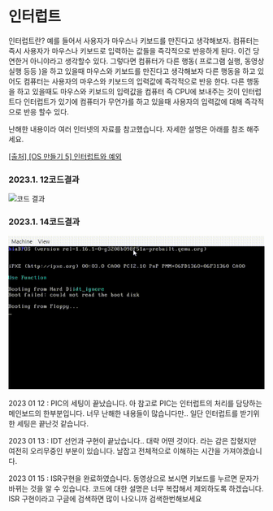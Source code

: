 
# 인터럽트

인터럽트란? 예를 들어서 사용자가 마우스나 키보드를 만진다고 생각해보자. 컴퓨터는 즉시 사용자가 마우스나 키보드로 입력하는 값들을 즉각적으로 반응하게 된다. 이건 당연한거 아니야라고 생각할수 있다. 그렇다면  컴퓨터가 다른 행동( 프로그램 실행, 동영상 실행 등등 )을 하고 있을때 마우스와 키보드를 만진다고 생각해보자 다른 행동을 하고 있어도 컴퓨터는 사용자의 마우스와 키보드의 입력값에 즉각적으로 반응 한다. 다른 행동을 하고 있을때도 마우스와 키보드의 입력값을 컴퓨터 즉 CPU에 보내주는 것이 인터럽트다 인터럽트가 있기에 컴퓨터가 무언가를 하고 있을때 사용자의 입력값에 대해 즉각적으로 반응 할수 있다.

난해한 내용이라 여러 인터넷의 자료를 참고했습니다.
자세한 설명은 아래를 참조 해주세요.

[[출처] [OS 만들기 5] 인터럽트와 예외](https://kcats.tistory.com/169)

### 2023.1. 12코드결과

![코드 결과](./결과.PNG)

### 2023.1. 14코드결과

![코드 결과](./결과.gif)

2023 01 12 : PIC의 세팅이 끝났습니다. 아 참고로 PIC는 인터럽트의 처리를 담당하는 메인보드의 한부분입니다. 너무 난해한 내용들이 많습니다만.. 일단 인터럽트를 받기위한 세팅은 끝난것 같습니다.

2023 01 13 : IDT 선언과 구현이 끝났습니다.. 대략 어떤 것이다. 라는 감은 잡혔지만 여전히 오리무중인 부분이 있습니다. 날잡고 전체적으로 이해하는 시간을 가져야겠습니다.

2023 01 15 : ISR구현을 완료하였습니다. 동영상으로 보시면 키보드를 누르면 문자가 바뀌는 것을 알 수 있습니다. 코드에 대한 설명은 너무 복잡해서 제외하도록 하겠습니다. ISR 구현이라고 구글에 검색하면 많이 나오니까 검색한번해보세요
